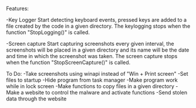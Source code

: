 
Features:

-Key Logger
  Start detecting keyboard events, pressed keys are added to a file created by the code in a given directory.
  The keylogging stops when the function "StopLogging()" is called.

-Screen capture
  Start capturing screenshots every given interval, the screenshots will be placed in a given directory and its name will be the date and time in which the screenshot was taken.
  The screen capture stops when the function "StopScreenCapture()" is called.

To Do:
 -Take screenshots using winapi instead of "Win + Print screen" 
 -Set files to startup
 -Hide program from task manager
 -Make program work while in lock screen 
 -Make functions to copy files in a given directory
 -Make a website to control the malware and activate functions
 -Send stolen data through the website
